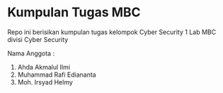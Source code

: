 # **Kumpulan Tugas MBC**

Repo ini berisikan kumpulan tugas kelompok Cyber Security 1 Lab MBC divisi Cyber Security

Nama Anggota :

1. Ahda Akmalul Ilmi
2. Muhammad Rafi Ediananta
3. Moh. Irsyad Helmy
